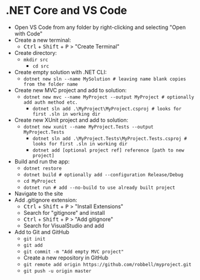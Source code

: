 # .NET Core and VS Code

* Open VS Code from any folder by right-clicking and selecting "Open with Code"
* Create a new terminal:
  * <kbd>Ctrl</kbd> + <kbd>Shift</kbd> + <kbd>P</kbd> > "Create Terminal"
* Create directory:
  * `mkdir src`
    * `cd src`
* Create empty solution with .NET CLI:
  * `dotnet new sln --name MySolution # leaving name blank copies from the folder name`
* Create new MVC project and add to solution:
  * `dotnet new mvc --name MyProject --output MyProject # optionally add auth method etc.`
    * `dotnet sln add .\MyProject\MyProject.csproj # looks for first .sln in working dir`
* Create new XUnit project and add to solution:
  * `dotnet new xunit --name MyProject.Tests --output MyProject.Tests`
    * `dotnet sln add .\MyProject.Tests\MyProject.Tests.csproj # looks for first .sln in working dir`
    * `dotnet add [optional project ref] reference [path to new project]`
* Build and run the app:
  * `dotnet restore`
  * `dotnet build # optionally add --configuration Release/Debug`
  * `cd MyProject`
  * `dotnet run # add --no-build to use already built project`
* Navigate to the site
* Add .gitignore extension:
  * <kbd>Ctrl</kbd> + <kbd>Shift</kbd> + <kbd>P</kbd> > "Install Extensions"
  * Search for "gitignore" and install
  * <kbd>Ctrl</kbd> + <kbd>Shift</kbd> + <kbd>P</kbd> > "Add gitignore"
  * Search for VisualStudio and add
* Add to Git and GitHub
  * `git init`
  * `git add`
  * `git commit -m "Add empty MVC project"`
  * Create a new repository in GitHub
  * `git remote add origin https://github.com/robbell/myproject.git`
  * `git push -u origin master`
